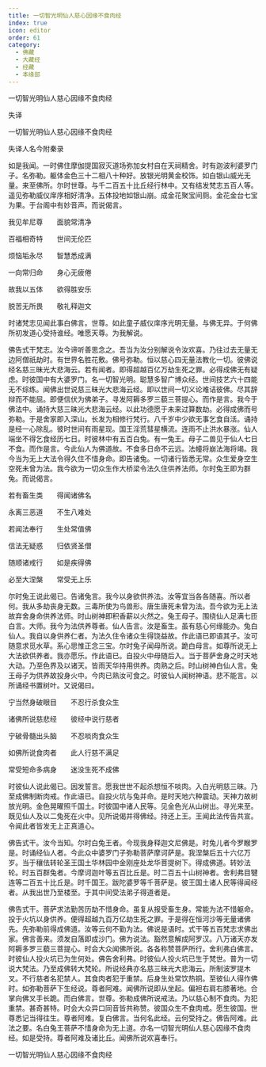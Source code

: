 ```yaml
---
title: 一切智光明仙人慈心因缘不食肉经
index: true
icon: editor
order: 61
category:
  - 佛藏
  - 大藏经
  - 经藏
  - 本缘部
---
```


  一切智光明仙人慈心因缘不食肉经  

失译  

一切智光明仙人慈心因缘不食肉经  

失译人名今附秦录  

如是我闻。一时佛住摩伽提国寂灭道场弥加女村自在天祠精舍。时有迦波利婆罗门子。名弥勒。躯体金色三十二相八十种好。放银光明黄金校饰。如白银山威光无量。来至佛所。尔时世尊。与千二百五十比丘经行林中。又有结发梵志五百人等。遥见弥勒威仪庠序相好清净。五体投地如银山崩。成金花聚宝间厕。金花金台七宝为果。于台阁中有妙音声。而说偈言。  

我见牟尼尊　　面貌常清净  

百福相奇特　　世间无伦匹  

烦恼垢永尽　　智慧悉成满  

一向常归命　　身心无疲倦  

故我以五体　　欲得胜安乐  

脱苦无所畏　　敬礼释迦文  

时诸梵志见闻此事白佛言。世尊。如此童子威仪庠序光明无量。与佛无异。于何佛所初发道心受持谁经。唯愿天尊。为我解说。  

佛告式干梵志。汝今谛听善思念之。吾当为汝分别解说令汝欢喜。乃往过去无量无边阿僧祇劫时。有世界名胜花敷。佛号弥勒。恒以慈心四无量法教化一切。彼佛说经名慈三昧光大悲海云。若有闻者。即得超越百亿万劫生死之罪。必得成佛无有疑虑。时彼国中有大婆罗门。名一切智光明。聪慧多智广博众经。世间技艺六十四能无不综练。闻佛出世说慈三昧光大悲海云经。即以世间一切义论难诘彼佛。尽其辞辩而不能屈。即便信伏为佛弟子。寻发阿耨多罗三藐三菩提心。而作是言。我今于佛法中。诵持大慈三昧光大悲海云经。以此功德愿于未来过算数劫。必得成佛而号弥勒。于是舍家即入深山。长发为相修行梵行。八千岁中少欲无事乞食自活。诵持是经一心除乱。彼时世间有雨星现。国王淫荒彗星横流。连雨不止洪水暴涨。仙人端坐不得乞食经历七日。时彼林中有五百白兔。有一兔王。母子二兽见于仙人七日不食。而作是言。今此仙人为佛道故。不食多日命不云远。法幢将崩法海将竭。我今当为无上大法令得久住不惜身命。即告诸兔。一切诸行皆悉无常。众生爱身空生空死未曾为法。我今欲为一切众生作大桥梁令法久住供养法师。尔时兔王即为群兔。而说偈言。  

若有畜生类　　得闻诸佛名  

永离三恶道　　不生八难处  

若闻法奉行　　生处常值佛  

信法无疑惑　　归依贤圣僧  

随顺诸戒行　　如是疾得佛  

必至大涅槃　　常受无上乐  

尔时兔王说此偈已。告诸兔言。我今以身欲供养法。汝等宜当各各随喜。所以者何。我从多劫丧身无数。三毒所使为鸟兽形。唐生唐死未曾为法。吾今欲为无上法故弃舍身命供养法师。时山树神即积香薪以火然之。兔王母子。围绕仙人足满七匝白言。大师。我今为法供养尊者。仙人告言。汝是畜生。虽有慈心何缘能办。兔白仙人。我自以身供养仁者。为法久住令诸众生得饶益故。作此语已即语其子。汝可随意求觅水草。系心思惟正念三宝。尔时兔子闻母所说。跪白母言。如尊所说无上大法欲供养者。我亦愿乐。作此语已。自投火中母随后入。当于菩萨舍身之时天地大动。乃至色界及以诸天。皆雨天华持用供养。肉熟之后。时山树神白仙人言。兔王母子为供养故投身火中。今肉已熟汝可食之。时彼仙人闻树神语。悲不能言。以所诵经书置树叶。又说偈曰。  

宁当然身破眼目　　不忍行杀食众生  

诸佛所说慈悲经　　彼经中说行慈者  

宁破骨髓出头脑　　不忍啖肉食众生  

如佛所说食肉者　　此人行慈不满足  

常受短命多病身　　迷没生死不成佛  

时彼仙人说此偈已。因发誓言。愿我世世不起杀想恒不啖肉。入白光明慈三昧。乃至成佛制断肉戒。作此语已。自投火坑与兔并命。是时天地六种震动。天神力故树放光明。金色晃曜照千国土。时彼国中诸人民等。见金色光从山树出。寻光来至。既见仙人及以二兔死在火中。见所说偈并得佛经。持还上王。王闻此法传告共宣。令闻此者皆发无上正真道心。  

佛告式干。汝今当知。尔时白兔王者。今现我身释迦文尼佛是。时兔儿者今罗睺罗是。时诵经仙人者。今此众中婆罗门子弥勒菩萨摩诃萨是。我涅槃后五十六亿万岁。当于穰佉转轮圣王国土华林园中金刚座处龙华菩提树下。得成佛道。转妙法轮。时五百群兔者。今摩诃迦叶等五百比丘是。时二百五十山树神者。舍利弗目犍连等二百五十比丘是。时千国王。跋陀婆罗等千菩萨是。彼王国土诸人民等得闻经者。从我出世乃至楼至。于其中间受法弟子得道者是。  

佛告式干。菩萨求法勤苦历劫不惜身命。虽复从报受畜生身。常能为法不惜躯命。投于火坑以身供养。便得超越九百万亿劫生死之罪。于是得在恒河沙等无量诸佛先。先弥勒前得成佛道。汝等云何不勤为法。佛说是语时。式干等五百梵志求佛出家。佛言善来。须发自落即成沙门。佛为说法。豁然意解成阿罗汉。八万诸天亦发阿耨多罗三藐三菩提心。时会大众闻佛所说。各各称赞菩萨所行。舍利弗白佛言。时彼仙人投火坑已为生何处。佛告舍利弗。时彼仙人投火坑已生于梵世。普为一切说大梵法。乃至成佛转大梵轮。所说经典亦名慈三昧光大悲海云。所制波罗提木叉。不行慈者名犯禁人。其食肉者犯于重禁。后身生处常饮热铜。至彼仙人得作佛时。如弥勒菩萨下生经说。尊者阿难。闻佛所说即从坐起。偏袒右肩右膝著地。合掌向佛叉手长跪。而白佛言。世尊。弥勒成佛所说戒法。乃以慈心制不食肉。为犯重禁。甚奇甚特。时会大众异口同音皆共称赞。彼国众生不食肉戒。愿生彼国。世尊悉记当得往生。尊者阿难。复白佛言。当何名此经。云何受持之。佛告阿难。此法之要。名白兔王菩萨不惜身命为无上道。亦名一切智光明仙人慈心因缘不食肉经。如是受持。尊者阿难及诸比丘。闻佛所说欢喜奉行。  

一切智光明仙人慈心因缘不食肉经  
